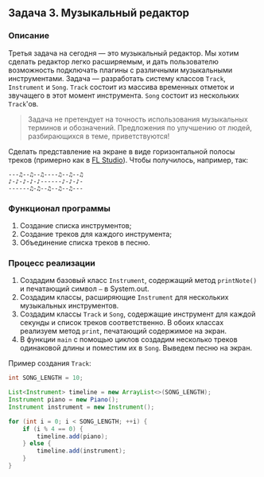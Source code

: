 ## Задача 3. Музыкальный редактор

### Описание
Третья задача на сегодня — это музыкальный редактор. Мы хотим сделать редактор легко расширяемым, и дать пользователю возможность подключать плагины с различными музыкальными инструментами.
Задача — разработать систему классов `Track`, `Instrument` и `Song`.
`Track` состоит из массива временных отметок и звучащего в этот момент инструмента. `Song` состоит из нескольких `Track`'ов.

> Задача не претендует на точность использования музыкальных терминов и обозначений. Предложения по улучшению от людей, разбирающихся в теме, приветствуются!

Сделать представление на экране в виде горизонтальной полосы треков (примерно как в [FL Studio](https://www.logic-templates.com/wp-content/uploads/2016/03/Shine-FL-Studio-Pro-Template.png)).
Чтобы получилось, например, так: 
```
---♫--♫--♫----♫--♫--♫
♪-♪-♪-♪-♪------♪-♪-♪-
------♫-♫--♫--♫--♫---
```
### Функционал программы
1. Создание списка инструментов;
2. Создание треков для каждого инструмента;
3. Объединение списка треков в песню.

### Процесс реализации
1. Создадим базовый класс `Instrument`, содержащий метод `printNote()` и печатающий символ `—` в System.out.
2. Создадим классы, расширяющие `Instrument` для нескольких музыкальных инструментов.
3. Создадим классы `Track` и `Song`, содержащие инструмент для каждой секунды и список треков соответственно. В обоих классах реализуем метод `print`, печатающий содержимое на экран.
4. В функции `main` с помощью циклов создадим несколько треков одинаковой длины и поместим их в `Song`. Выведем песню на экран.

Пример создания `Track`:
```java
int SONG_LENGTH = 10;

List<Instrument> timeline = new ArrayList<>(SONG_LENGTH);
Instrument piano = new Piano();
Instrument instrument = new Instrument();

for (int i = 0; i < SONG_LENGTH; ++i) {
    if (i % 4 == 0) {
        timeline.add(piano);
    } else {
        timeline.add(instrument);
    }
}
```
